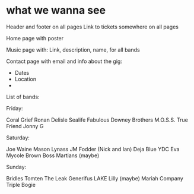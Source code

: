 # what we wanna see

Header and footer on all pages
Link to tickets somewhere on all pages

Home page with poster

Music page with:
Link, description, name, 
for all bands

Contact page with email and info about the gig:
- Dates
- Location
- 



List of bands:

Friday:

Coral Grief
Ronan Delisle
Sealife
Fabulous Downey Brothers
M.O.S.S.
True Friend
Jonny G

Saturday:

Joe Waine
Mason Lynass
JM Fodder
(Nick and Ian)
Deja Blue
YDC
Eva
Mycole Brown
Boss Martians (maybe)

Sunday:

Bridles
Tomten
The Leak
Generifus
LAKE
Lilly (maybe)
Mariah
Company
Triple Bogie
